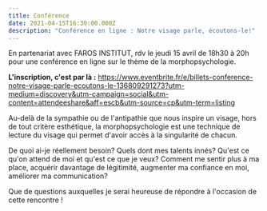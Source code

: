 ```yaml
---
title: Conférence
date: 2021-04-15T16:30:00.000Z
description: "Conférence en ligne : Notre visage parle, écoutons-le!"
---
```

En partenariat avec FAROS INSTITUT, rdv le jeudi 15 avril de 18h30 à 20h pour une conférence en ligne sur le thème de la morphopsychologie.

**L'inscription, c'est par là :** https://www.eventbrite.fr/e/billets-conference-notre-visage-parle-ecoutons-le-136809291273?utm-medium=discovery&utm-campaign=social&utm-content=attendeeshare&aff=escb&utm-source=cp&utm-term=listing 

Au-delà de la sympathie ou de l'antipathie que nous inspire un visage, hors de tout critère esthétique, la morphopsychologie est une technique de lecture du visage qui permet d'avoir accès à la singularité de chacun.

De quoi ai-je réellement besoin? Quels dont mes talents innés? Qu'est ce qu'on attend de moi et qu'est ce que je veux? Comment me sentir plus à ma place, acquérir davantage de légitimité, augmenter ma confiance en moi, améliorer ma communication?

Que de questions auxquelles je serai heureuse de répondre à l'occasion de cette rencontre !